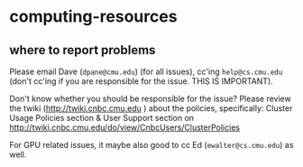 # computing-resources

## where to report problems

Please email Dave (`dpane@cmu.edu`) (for all issues), cc'ing `help@cs.cmu.edu` (don't cc'ing if you are responsible for the issue. THIS IS IMPORTANT).

Don't know whether you should be responsible for the issue? 
Please review the twiki (http://twiki.cnbc.cmu.edu ) about the policies, specifically:
Cluster Usage Policies section & User Support section on http://twiki.cnbc.cmu.edu/do/view/CnbcUsers/ClusterPolicies  

For GPU related issues, it maybe also good to cc Ed (`ewalter@cs.cmu.edu`) as well.
